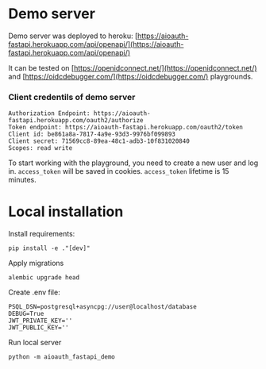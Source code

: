 # Demo server

Demo server was deployed to heroku: [https://aioauth-fastapi.herokuapp.com/api/openapi/](https://aioauth-fastapi.herokuapp.com/api/openapi/)

It can be tested on [https://openidconnect.net/](https://openidconnect.net/) and [https://oidcdebugger.com/](https://oidcdebugger.com/) playgrounds.

### Client credentils of demo server

```
Authorization Endpoint: https://aioauth-fastapi.herokuapp.com/oauth2/authorize
Token endpoint: https://aioauth-fastapi.herokuapp.com/oauth2/token
Client id: be861a8a-7817-4a9e-93d3-9976bf099893
Client secret: 71569cc8-89ea-48c1-adb3-10f831020840
Scopes: read write
```

To start working with the playground, you need to create a new user and log in. `access_token` will be saved in cookies. `access_token` lifetime is 15 minutes.

# Local installation

Install requirements:

```
pip install -e ."[dev]"
```

Apply migrations

```
alembic upgrade head
```

Create .env file:

```
PSQL_DSN=postgresql+asyncpg://user@localhost/database
DEBUG=True
JWT_PRIVATE_KEY=''
JWT_PUBLIC_KEY=''
```

Run local server

```
python -m aioauth_fastapi_demo
```
